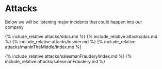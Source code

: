 # Attacks
Below we will be listening major incidents that could happen into our company

{% include_relative attacks/ddos.md %}
{% include_relative attacks/dos.md %}
{% include_relative attacks/insider.md %}
{% include_relative attacks/manInTheMiddle/index.md %}
<!-- {% include_relative attacks/mIm.md %} -->
{% include_relative attacks/salesmanFraudery/index.md %}
{% include_relative attacks/salesmanFraudery.md %}
